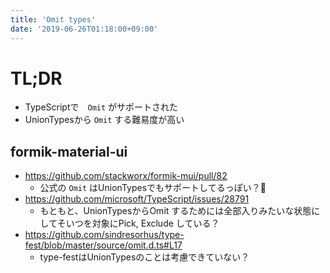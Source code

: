 ```yaml
---
title: 'Omit types'
date: '2019-06-26T01:18:00+09:00'
---
```


# TL;DR

- TypeScriptで　`Omit` がサポートされた
- UnionTypesから `Omit` する難易度が高い

## formik-material-ui

- <https://github.com/stackworx/formik-mui/pull/82>
  - 公式の `Omit` はUnionTypesでもサポートしてるっぽい？🤔
- <https://github.com/microsoft/TypeScript/issues/28791>
  - もともと、UnionTypesからOmit
    するためには全部入りみたいな状態にしてそいつを対象にPick, Exclude している？
- <https://github.com/sindresorhus/type-fest/blob/master/source/omit.d.ts#L17>
  - type-festはUnionTypesのことは考慮できていない？
